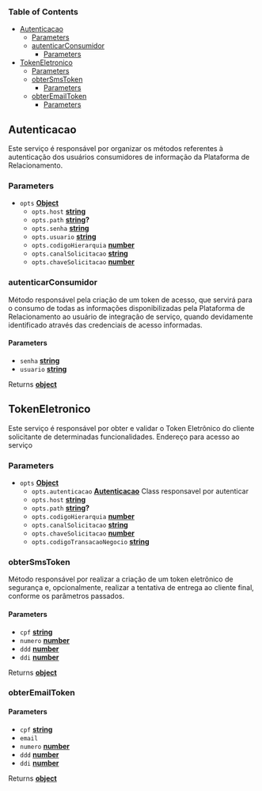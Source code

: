 <!-- Generated by documentation.js. Update this documentation by updating the source code. -->

### Table of Contents

-   [Autenticacao][1]
    -   [Parameters][2]
    -   [autenticarConsumidor][3]
        -   [Parameters][4]
-   [TokenEletronico][5]
    -   [Parameters][6]
    -   [obterSmsToken][7]
        -   [Parameters][8]
    -   [obterEmailToken][9]
        -   [Parameters][10]

## Autenticacao

Este serviço é responsável por organizar os métodos referentes à autenticação dos usuários
consumidores de informação da Plataforma de Relacionamento.

### Parameters

-   `opts` **[Object][11]** 
    -   `opts.host` **[string][12]** 
    -   `opts.path` **[string][12]?** 
    -   `opts.senha` **[string][12]** 
    -   `opts.usuario` **[string][12]** 
    -   `opts.codigoHierarquia` **[number][13]** 
    -   `opts.canalSolicitacao` **[string][12]** 
    -   `opts.chaveSolicitacao` **[number][13]** 

### autenticarConsumidor

Método responsável pela criação de um token de acesso, que servirá para o consumo de todas as informações
disponibilizadas pela Plataforma de Relacionamento ao usuário de integração de serviço, quando devidamente
identificado através das credenciais de acesso informadas.

#### Parameters

-   `senha` **[string][12]** 
-   `usuario` **[string][12]** 

Returns **[object][11]** 

## TokenEletronico

Este serviço é responsável por obter e validar o Token Eletrônico do cliente 
solicitante de determinadas funcionalidades. Endereço para acesso ao serviço

### Parameters

-   `opts` **[Object][11]** 
    -   `opts.autenticacao` **[Autenticacao][14]** Class responsavel por autenticar
    -   `opts.host` **[string][12]** 
    -   `opts.path` **[string][12]?** 
    -   `opts.codigoHierarquia` **[number][13]** 
    -   `opts.canalSolicitacao` **[string][12]** 
    -   `opts.chaveSolicitacao` **[number][13]** 
    -   `opts.codigoTransacaoNegocio` **[string][12]** 

### obterSmsToken

Método responsável por realizar a criação de um token eletrônico de segurança e, opcionalmente, 
realizar a tentativa de entrega ao cliente final, conforme os parâmetros passados.

#### Parameters

-   `cpf` **[string][12]** 
-   `numero` **[number][13]** 
-   `ddd` **[number][13]** 
-   `ddi` **[number][13]** 

Returns **[object][11]** 

### obterEmailToken

#### Parameters

-   `cpf` **[string][12]** 
-   `email`  
-   `numero` **[number][13]** 
-   `ddd` **[number][13]** 
-   `ddi` **[number][13]** 

Returns **[object][11]** 

[1]: #autenticacao

[2]: #parameters

[3]: #autenticarconsumidor

[4]: #parameters-1

[5]: #tokeneletronico

[6]: #parameters-2

[7]: #obtersmstoken

[8]: #parameters-3

[9]: #obteremailtoken

[10]: #parameters-4

[11]: https://developer.mozilla.org/docs/Web/JavaScript/Reference/Global_Objects/Object

[12]: https://developer.mozilla.org/docs/Web/JavaScript/Reference/Global_Objects/String

[13]: https://developer.mozilla.org/docs/Web/JavaScript/Reference/Global_Objects/Number

[14]: #autenticacao
